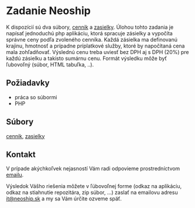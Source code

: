 # Zadanie Neoship

K dispozícií sú dva súbory, [cennik](https://github.com/neoship/homework/blob/master/cennik.xlsx) a [zasielky](https://github.com/neoship/homework/blob/master/zasielky.xlsx). Úlohou tohto zadania je napísať jednoduchú php aplikáciu, ktorá spracuje zásielky a vypočíta správne ceny podľa zvoleného cenníka. Každá zásielka ma definovanú krajinu, hmotnosť a prípadne príplatkové služby, ktoré by napočítaná cena mala zohľadňovať. Výslednú cenu treba uviesť bez DPH aj s DPH (20%) pre každú zásielku a takisto sumárnu cenu. Formát výsledku môže byť ľubovoľný (súbor, HTML tabuľka, ..). 

## Požiadavky

- práca so súbormi
- PHP

## Súbory

[cennik](https://github.com/neoship/homework/blob/master/cennik.xlsx), [zasielky](https://github.com/neoship/homework/blob/master/zasielky.xlsx)

## Kontakt

V prípade akýchkoľvek nejasností Vám radi odpovieme prostredníctvom [emailu](mailto:bris@neoship.sk).

Výsledok Vášho riešenia môžete v ľúbovoľnej forme (odkaz  na aplikáciu, odkaz na stiahnutie repozitára, zip súbor, ...) zaslať na emailovu adresu [it@neoship.sk](mailto:it@neoship.sk) a my sa Vám úrčite ozveme späť.
